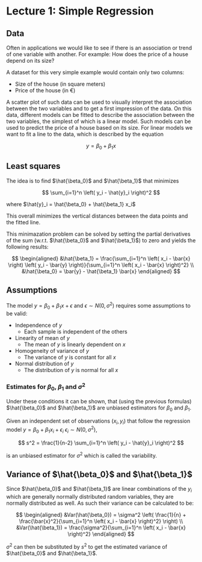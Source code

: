 # Lecture 1: Simple Regression

## Data

Often in applications we would like to see if there is an association or trend of one variable with another.
For example: How does the price of a house depend on its size?

A dataset for this very simple example would contain only two columns:
- Size of the house (in square meters)
- Price of the house (in €)

A scatter plot of such data can be used to visually interpret the association between the two variables and to get a first impression of the data.
On this data, different models can be fitted to describe the association between the two variables, the simplest of which is a linear model.
Such models can be used to predict the price of a house based on its size.
For linear models we want to fit a line to the data, which is described by the equation

$$
y = \beta_0 + \beta_1 x
$$

## Least squares

The idea is to find $\hat{\beta_0}$ and $\hat{\beta_1}$ that minimizes

$$
\sum_{i=1}^n \left( y_i - \hat{y}_i \right)^2
$$

where $\hat{y}_i = \hat{\beta_0} + \hat{\beta_1} x_i$

This overall minimizes the vertical distances between the data points and the fitted line.

This minimazation problem can be solved by setting the partial derivatives of the sum (w.r.t. $\hat{\beta_0}$ and $\hat{\beta_1}$) to zero and yields the following results:

$$
\begin{aligned}
&\hat{\beta_1} = \frac{\sum_{i=1}^n \left( x_i - \bar{x} \right) \left( y_i - \bar{y} \right)}{\sum_{i=1}^n \left( x_i - \bar{x} \right)^2} \\
&\hat{\beta_0} = \bar{y} - \hat{\beta_1} \bar{x}
\end{aligned}
$$

## Assumptions

The model $y=\beta_0 + \beta_1 x + \epsilon$ and $\epsilon \sim N(0, \sigma^2)$ requires some assumptions to be valid:

- Independence of $y$
  - Each sample is independent of the others
- Linearity of mean of $y$
  - The mean of $y$ is linearly dependent on $x$
- Homogeneity of variance of $y$
  - The variance of $y$ is constant for all $x$
- Normal distribution of $y$
  - The distribution of $y$ is normal for all $x$

### Estimates for $\beta_0$, $\beta_1$ and $\sigma^2$
Under these conditions it can be shown, that (using the previous formulas) $\hat{\beta_0}$ and $\hat{\beta_1}$ are unbiased estimators for $\beta_0$ and $\beta_1$.

Given an independent set of observations $(x_i, y_i)$ that follow the regression model $y=\beta_0 + \beta_1 x_i + \epsilon_i$ $\epsilon_i \sim N(0, \sigma^2)$, 

$$ 
s^2 = \frac{1}{n-2} \sum_{i=1}^n \left( y_i - \hat{y}_i \right)^2
$$

is an unbiased estimator for $\sigma^2$ which is called the variability.

## Variance of $\hat{\beta_0}$ and $\hat{\beta_1}$

Since $\hat{\beta_0}$ and $\hat{\beta_1}$ are linear combinations of the $y_i$ which are generally normally distributed random variables, they are normally distributed as well. As such their variance can be calculated to be:

$$
\begin{aligned}
&Var(\hat{\beta_0}) = \sigma^2 \left( \frac{1}{n} + \frac{\bar{x}^2}{\sum_{i=1}^n \left( x_i - \bar{x} \right)^2} \right) \\
&Var(\hat{\beta_1}) = \frac{\sigma^2}{\sum_{i=1}^n \left( x_i - \bar{x} \right)^2}
\end{aligned}
$$

$\sigma^2$ can then be substituted by $s^2$ to get the estimated variance of $\hat{\beta_0}$ and $\hat{\beta_1}$.